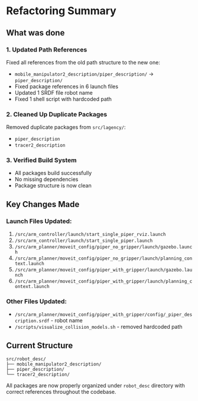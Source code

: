 # Refactoring Summary

## What was done

### 1. Updated Path References
Fixed all references from the old path structure to the new one:
- `mobile_manipulator2_description/piper_description/` → `piper_description/`
- Fixed package references in 6 launch files
- Updated 1 SRDF file robot name
- Fixed 1 shell script with hardcoded path

### 2. Cleaned Up Duplicate Packages
Removed duplicate packages from `src/lagency/`:
- `piper_description`
- `tracer2_description`

### 3. Verified Build System
- All packages build successfully
- No missing dependencies
- Package structure is now clean

## Key Changes Made

### Launch Files Updated:
1. `/src/arm_controller/launch/start_single_piper_rviz.launch`
2. `/src/arm_controller/launch/start_single_piper.launch`
3. `/src/arm_planner/moveit_config/piper_no_gripper/launch/gazebo.launch`
4. `/src/arm_planner/moveit_config/piper_no_gripper/launch/planning_context.launch`
5. `/src/arm_planner/moveit_config/piper_with_gripper/launch/gazebo.launch`
6. `/src/arm_planner/moveit_config/piper_with_gripper/launch/planning_context.launch`

### Other Files Updated:
- `/src/arm_planner/moveit_config/piper_with_gripper/config/_piper_description.srdf` - robot name
- `/scripts/visualize_collision_models.sh` - removed hardcoded path

## Current Structure

```
src/robot_desc/
├── mobile_manipulator2_description/
├── piper_description/
└── tracer2_description/
```

All packages are now properly organized under `robot_desc` directory with correct references throughout the codebase.